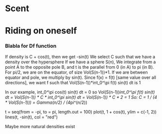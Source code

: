 # Scent

# Riding on oneself

### Blabla for Df function
If density is C + cos(t), then we get -sin(t)
We select C such that we have a density over the hypersphere
If we have a sphere S(n), 
We integrate from a point A to the opposite pole B, and t is the
parallel from 0 (in A) to pi (in B). For pi/2, we are on the equator,
of size Vol(S(n-1))*1. If we are between equator and pole, we multiply
by sin(t). Since f(x) = f(t) [same value over all directions],
we want f such that Vol(S(n-1))*int_0^\pi f(t) sin(t) dt is 1

In our example, int_0^\pi cos(t) sin(t) dt = 0 so
Vol(S(n-1))*int_0^\pi f(t) sin(t) dt = Vol(S(n-1)) * C * int_0^\pi sin(t) dt
                                     = Vol(S(n-1)) * C * 2 = 1
So: C = 1 / (4 * Vol(S(n-1))) = Gamma(n/2) / (4*pi^(n/2))

t = seq(from = -pi, to = pi, length.out = 100)
plot(t, 1 + cos(t), ylim = c(-1, 2))
lines(t, -sin(t), col = "red")

Maybe more natural densities exist
